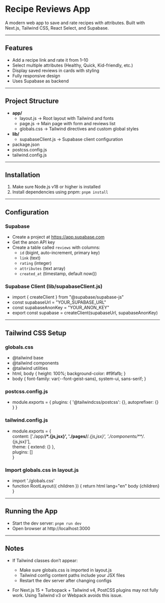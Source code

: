 # Recipe Reviews App

A modern web app to save and rate recipes with attributes. Built with Next.js, Tailwind CSS, React Select, and Supabase.

---

## Features

- Add a recipe link and rate it from 1–10  
- Select multiple attributes (Healthy, Quick, Kid-friendly, etc.)  
- Display saved reviews in cards with styling  
- Fully responsive design  
- Uses Supabase as backend  

---

## Project Structure

- **app/**  
  - layout.js → Root layout with Tailwind and fonts  
  - page.js → Main page with form and reviews list  
  - globals.css → Tailwind directives and custom global styles  
- **lib/**  
  - supabaseClient.js → Supabase client configuration  
- package.json  
- postcss.config.js  
- tailwind.config.js  

---

## Installation

1. Make sure Node.js v18 or higher is installed  
2. Install dependencies using pnpm: `pnpm install`  

---

## Configuration

### Supabase

- Create a project at https://app.supabase.com  
- Get the anon API key  
- Create a table called `reviews` with columns:  
  - `id` (bigint, auto-increment, primary key)  
  - `link` (text)  
  - `rating` (integer)  
  - `attributes` (text array)  
  - `created_at` (timestamp, default now())  

### Supabase Client (lib/supabaseClient.js)

- import { createClient } from "@supabase/supabase-js"  
- const supabaseUrl = "YOUR_SUPABASE_URL"  
- const supabaseAnonKey = "YOUR_ANON_KEY"  
- export const supabase = createClient(supabaseUrl, supabaseAnonKey)  

---

## Tailwind CSS Setup

### globals.css

- @tailwind base  
- @tailwind components  
- @tailwind utilities  
- html, body { height: 100%; background-color: #f9fafb; }  
- body { font-family: var(--font-geist-sans), system-ui, sans-serif; }  

### postcss.config.js

- module.exports = { plugins: { '@tailwindcss/postcss': {}, autoprefixer: {} } }  

### tailwind.config.js

- module.exports = {  
    content: ['./app/**/*.{js,jsx}', './pages/**/*.{js,jsx}', './components/**/*.{js,jsx}'],  
    theme: { extend: {} },  
    plugins: []  
  }  

### Import globals.css in layout.js

- import './globals.css'  
- function RootLayout({ children }) { return html lang="en" body {children} }  

---

## Running the App

- Start the dev server: `pnpm run dev`  
- Open browser at http://localhost:3000  

---

## Notes

- If Tailwind classes don’t appear:  
  - Make sure globals.css is imported in layout.js  
  - Tailwind config content paths include your JSX files  
  - Restart the dev server after changing configs  

- For Next.js 15 + Turbopack + Tailwind v4, PostCSS plugins may not fully work. Using Tailwind v3 or Webpack avoids this issue. 